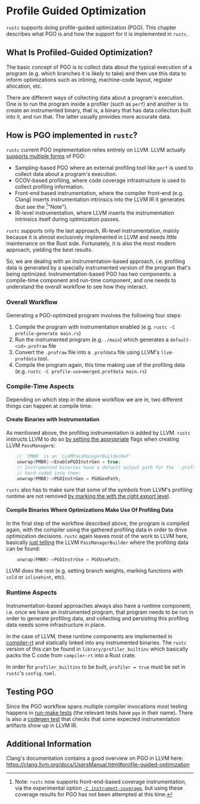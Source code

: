 # Profile Guided Optimization

<!-- toc -->

`rustc` supports doing profile-guided optimization (PGO).
This chapter describes what PGO is and how the support for it is
implemented in `rustc`.

## What Is Profiled-Guided Optimization?

The basic concept of PGO is to collect data about the typical execution of
a program (e.g. which branches it is likely to take) and then use this data
to inform optimizations such as inlining, machine-code layout,
register allocation, etc.

There are different ways of collecting data about a program's execution.
One is to run the program inside a profiler (such as `perf`) and another
is to create an instrumented binary, that is, a binary that has data
collection built into it, and run that.
The latter usually provides more accurate data.

## How is PGO implemented in `rustc`?

`rustc` current PGO implementation relies entirely on LLVM.
LLVM actually [supports multiple forms][clang-pgo] of PGO:

[clang-pgo]: https://clang.llvm.org/docs/UsersManual.html#profile-guided-optimization

- Sampling-based PGO where an external profiling tool like `perf` is used
  to collect data about a program's execution.
- GCOV-based profiling, where code coverage infrastructure is used to collect
  profiling information.
- Front-end based instrumentation, where the compiler front-end (e.g. Clang)
  inserts instrumentation intrinsics into the LLVM IR it generates (but see the
  [^note-instrument-coverage]"Note").
- IR-level instrumentation, where LLVM inserts the instrumentation intrinsics
  itself during optimization passes.

`rustc` supports only the last approach, IR-level instrumentation, mainly
because it is almost exclusively implemented in LLVM and needs little
maintenance on the Rust side. Fortunately, it is also the most modern approach,
yielding the best results.

So, we are dealing with an instrumentation-based approach, i.e. profiling data
is generated by a specially instrumented version of the program that's being
optimized. Instrumentation-based PGO has two components: a compile-time
component and run-time component, and one needs to understand the overall
workflow to see how they interact.

[^note-instrument-coverage]: Note: `rustc` now supports front-end-based coverage
instrumentation, via the experimental option
[`-C instrument-coverage`](./llvm-coverage-instrumentation.md), but using these
coverage results for PGO has not been attempted at this time.

### Overall Workflow

Generating a PGO-optimized program involves the following four steps:

1. Compile the program with instrumentation enabled (e.g. `rustc -C profile-generate main.rs`)
2. Run the instrumented program (e.g. `./main`) which generates a `default-<id>.profraw` file
3. Convert the `.profraw` file into a `.profdata` file using LLVM's `llvm-profdata` tool.
4. Compile the program again, this time making use of the profiling data
   (e.g. `rustc -C profile-use=merged.profdata main.rs`)

### Compile-Time Aspects

Depending on which step in the above workflow we are in, two different things
can happen at compile time:

#### Create Binaries with Instrumentation

As mentioned above, the profiling instrumentation is added by LLVM.
`rustc` instructs LLVM to do so [by setting the appropriate][pgo-gen-passmanager]
flags when creating LLVM `PassManager`s:

```C
	// `PMBR` is an `LLVMPassManagerBuilderRef`
    unwrap(PMBR)->EnablePGOInstrGen = true;
    // Instrumented binaries have a default output path for the `.profraw` file
    // hard-coded into them:
    unwrap(PMBR)->PGOInstrGen = PGOGenPath;
```

`rustc` also has to make sure that some of the symbols from LLVM's profiling
runtime are not removed [by marking the with the right export level][pgo-gen-symbols].

[pgo-gen-passmanager]: https://github.com/rust-lang/rust/blob/1.34.1/src/rustllvm/PassWrapper.cpp#L412-L416
[pgo-gen-symbols]:https://github.com/rust-lang/rust/blob/1.34.1/src/librustc_codegen_ssa/back/symbol_export.rs#L212-L225


#### Compile Binaries Where Optimizations Make Use Of Profiling Data

In the final step of the workflow described above, the program is compiled
again, with the compiler using the gathered profiling data in order to drive
optimization decisions. `rustc` again leaves most of the work to LLVM here,
basically [just telling][pgo-use-passmanager] the LLVM `PassManagerBuilder`
where the profiling data can be found:

```C
	unwrap(PMBR)->PGOInstrUse = PGOUsePath;
```

[pgo-use-passmanager]: https://github.com/rust-lang/rust/blob/1.34.1/src/rustllvm/PassWrapper.cpp#L417-L420

LLVM does the rest (e.g. setting branch weights, marking functions with
`cold` or `inlinehint`, etc).


### Runtime Aspects

Instrumentation-based approaches always also have a runtime component, i.e.
once we have an instrumented program, that program needs to be run in order
to generate profiling data, and collecting and persisting this profiling
data needs some infrastructure in place.

In the case of LLVM, these runtime components are implemented in
[compiler-rt][compiler-rt-profile] and statically linked into any instrumented
binaries.
The `rustc` version of this can be found in `library/profiler_builtins` which
basically packs the C code from `compiler-rt` into a Rust crate.

In order for `profiler_builtins` to be built, `profiler = true` must be set
in `rustc`'s `config.toml`.

[compiler-rt-profile]: https://github.com/llvm/llvm-project/tree/main/compiler-rt/lib/profile

## Testing PGO

Since the PGO workflow spans multiple compiler invocations most testing happens
in [run-make tests][rmake-tests] (the relevant tests have `pgo` in their name).
There is also a [codegen test][codegen-test] that checks that some expected
instrumentation artifacts show up in LLVM IR.

[rmake-tests]: https://github.com/rust-lang/rust/tree/master/src/test/run-make-fulldeps
[codegen-test]: https://github.com/rust-lang/rust/blob/master/src/test/codegen/pgo-instrumentation.rs

## Additional Information

Clang's documentation contains a good overview on PGO in LLVM here:
https://clang.llvm.org/docs/UsersManual.html#profile-guided-optimization
